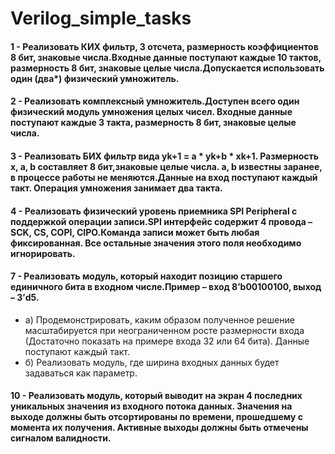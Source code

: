 # Verilog_simple_tasks

#### 1 - Реализовать КИХ фильтр, 3 отсчета, размерность коэффициентов 8 бит, знаковые числа.Входные данные поступают каждые 10 тактов, размерность 8 бит, знаковые целые числа.Допускается использовать один (два*) физический умножитель. 
  
#### 2 - Реализовать комплексный умножитель.Доступен всего один физический модуль умножения целых чисел. Входные данные поступают каждые 3 такта, размерность 8 бит, знаковые целые числа.

#### 3 - Реализовать БИХ фильтр вида yk+1 = a * yk+b * xk+1. Размерность x, a, b составляет 8 бит,знаковые целые числа. a, b известны заранее, в процессе работы не меняются.Данные на вход поступают каждый такт. Операция умножения занимает два такта.

#### 4 - Реализовать физический уровень приемника SPI Peripheral с поддержкой операции записи.SPI интерфейс содержит 4 провода – SCK, CS, COPI, CIPO.Команда записи может быть любая фиксированная. Все остальные значения этого поля необходимо игнорировать.

#### 7 - Реализовать модуль, который находит позицию старшего единичного бита в входном числе.Пример – вход 8’b00100100, выход – 3’d5.
- а) Продемонстрировать, каким образом полученное решение масштабируется при неограниченном росте размерности входа (Достаточно показать на примере входа 32 или 64
бита). Данные поступают каждый такт.
- б) Реализовать модуль, где ширина входных данных будет задаваться как параметр.

#### 10 - Реализовать модуль, который выводит на экран 4 последних уникальных значения из входного потока данных. Значения на выходе должны быть отсортированы по времени, прошедшему с момента их получения. Активные выходы должны быть отмечены сигналом валидности.